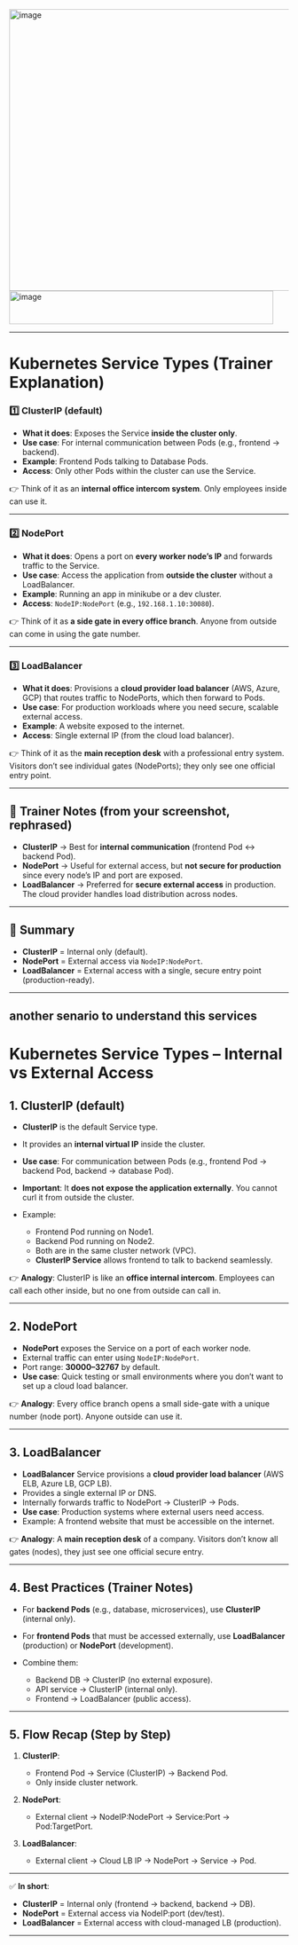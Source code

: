 <img width="1126" height="508" alt="image" src="https://github.com/user-attachments/assets/516f9383-4da2-47e1-a886-ff4e93feff80" />
<img width="476" height="60" alt="image" src="https://github.com/user-attachments/assets/11e81d2b-298c-48ab-97f0-f928bcfe124e" />

---

# Kubernetes Service Types (Trainer Explanation)

### 1️⃣ ClusterIP (default)

* **What it does**: Exposes the Service **inside the cluster only**.
* **Use case**: For internal communication between Pods (e.g., frontend → backend).
* **Example**: Frontend Pods talking to Database Pods.
* **Access**: Only other Pods within the cluster can use the Service.

👉 Think of it as an **internal office intercom system**. Only employees inside can use it.

---

### 2️⃣ NodePort

* **What it does**: Opens a port on **every worker node’s IP** and forwards traffic to the Service.
* **Use case**: Access the application from **outside the cluster** without a LoadBalancer.
* **Example**: Running an app in minikube or a dev cluster.
* **Access**: `NodeIP:NodePort` (e.g., `192.168.1.10:30080`).

👉 Think of it as **a side gate in every office branch**. Anyone from outside can come in using the gate number.

---

### 3️⃣ LoadBalancer

* **What it does**: Provisions a **cloud provider load balancer** (AWS, Azure, GCP) that routes traffic to NodePorts, which then forward to Pods.
* **Use case**: For production workloads where you need secure, scalable external access.
* **Example**: A website exposed to the internet.
* **Access**: Single external IP (from the cloud load balancer).

👉 Think of it as the **main reception desk** with a professional entry system. Visitors don’t see individual gates (NodePorts); they only see one official entry point.

---

## 📝 Trainer Notes (from your screenshot, rephrased)

* **ClusterIP** → Best for **internal communication** (frontend Pod ↔ backend Pod).
* **NodePort** → Useful for external access, but **not secure for production** since every node’s IP and port are exposed.
* **LoadBalancer** → Preferred for **secure external access** in production. The cloud provider handles load distribution across nodes.

---

## 🌟 Summary

* **ClusterIP** = Internal only (default).
* **NodePort** = External access via `NodeIP:NodePort`.
* **LoadBalancer** = External access with a single, secure entry point (production-ready).

---
another senario to understand this services
---

# Kubernetes Service Types – Internal vs External Access

## 1. ClusterIP (default)

* **ClusterIP** is the default Service type.
* It provides an **internal virtual IP** inside the cluster.
* **Use case**: For communication between Pods (e.g., frontend Pod → backend Pod, backend → database Pod).
* **Important**: It **does not expose the application externally**. You cannot curl it from outside the cluster.
* Example:

  * Frontend Pod running on Node1.
  * Backend Pod running on Node2.
  * Both are in the same cluster network (VPC).
  * **ClusterIP Service** allows frontend to talk to backend seamlessly.

👉 **Analogy**: ClusterIP is like an **office internal intercom**. Employees can call each other inside, but no one from outside can call in.

---

## 2. NodePort

* **NodePort** exposes the Service on a port of each worker node.
* External traffic can enter using `NodeIP:NodePort`.
* Port range: **30000–32767** by default.
* **Use case**: Quick testing or small environments where you don’t want to set up a cloud load balancer.

👉 **Analogy**: Every office branch opens a small side-gate with a unique number (node port). Anyone outside can use it.

---

## 3. LoadBalancer

* **LoadBalancer** Service provisions a **cloud provider load balancer** (AWS ELB, Azure LB, GCP LB).
* Provides a single external IP or DNS.
* Internally forwards traffic to NodePort → ClusterIP → Pods.
* **Use case**: Production systems where external users need access.
* Example: A frontend website that must be accessible on the internet.

👉 **Analogy**: A **main reception desk** of a company. Visitors don’t know all gates (nodes), they just see one official secure entry.

---

## 4. Best Practices (Trainer Notes)

* For **backend Pods** (e.g., database, microservices), use **ClusterIP** (internal only).
* For **frontend Pods** that must be accessed externally, use **LoadBalancer** (production) or **NodePort** (development).
* Combine them:

  * Backend DB → ClusterIP (no external exposure).
  * API service → ClusterIP (internal only).
  * Frontend → LoadBalancer (public access).

---

## 5. Flow Recap (Step by Step)

1. **ClusterIP**:

   * Frontend Pod → Service (ClusterIP) → Backend Pod.
   * Only inside cluster network.

2. **NodePort**:

   * External client → NodeIP\:NodePort → Service\:Port → Pod\:TargetPort.

3. **LoadBalancer**:

   * External client → Cloud LB IP → NodePort → Service → Pod.

---

✅ **In short**:

* **ClusterIP** = Internal only (frontend → backend, backend → DB).
* **NodePort** = External access via NodeIP\:port (dev/test).
* **LoadBalancer** = External access with cloud-managed LB (production).

---




